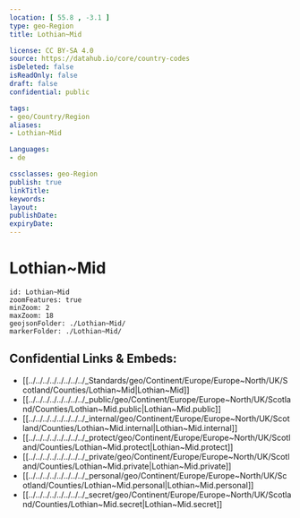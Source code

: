 ```yaml
---
location: [ 55.8 , -3.1 ] 
type: geo-Region
title: Lothian~Mid

license: CC BY-SA 4.0
source: https://datahub.io/core/country-codes
isDeleted: false
isReadOnly: false
draft: false
confidential: public

tags:
- geo/Country/Region
aliases:
- Lothian~Mid

Languages:
- de

cssclasses: geo-Region
publish: true
linkTitle: 
keywords: 
layout: 
publishDate: 
expiryDate: 
---
```


# Lothian~Mid

```leaflet
id: Lothian~Mid
zoomFeatures: true 
minZoom: 2 
maxZoom: 18
geojsonFolder: ./Lothian~Mid/
markerFolder: ./Lothian~Mid/
```


## Confidential Links & Embeds: 
- [[../../../../../../../../_Standards/geo/Continent/Europe/Europe~North/UK/Scotland/Counties/Lothian~Mid|Lothian~Mid]] 
- [[../../../../../../../../_public/geo/Continent/Europe/Europe~North/UK/Scotland/Counties/Lothian~Mid.public|Lothian~Mid.public]] 
- [[../../../../../../../../_internal/geo/Continent/Europe/Europe~North/UK/Scotland/Counties/Lothian~Mid.internal|Lothian~Mid.internal]] 
- [[../../../../../../../../_protect/geo/Continent/Europe/Europe~North/UK/Scotland/Counties/Lothian~Mid.protect|Lothian~Mid.protect]] 
- [[../../../../../../../../_private/geo/Continent/Europe/Europe~North/UK/Scotland/Counties/Lothian~Mid.private|Lothian~Mid.private]] 
- [[../../../../../../../../_personal/geo/Continent/Europe/Europe~North/UK/Scotland/Counties/Lothian~Mid.personal|Lothian~Mid.personal]] 
- [[../../../../../../../../_secret/geo/Continent/Europe/Europe~North/UK/Scotland/Counties/Lothian~Mid.secret|Lothian~Mid.secret]] 

